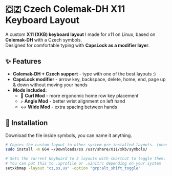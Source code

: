 
# 🇨🇿 Czech Colemak-DH X11 Keyboard Layout

A custom **X11 (XKB) keyboard layout** I made for x11 on Linux, based on **Colemak-DH** with a Czech symbols.  
Designed for comfortable typing with **CapsLock as a modifier layer**.  

## ✨ Features

- **Colemak-DH + Czech support** - type with one of the best layouts :)
- **CapsLock modifier** - arrow key, backspace, delete, home, end, page up & down without moving your hands
- **Mods included:**
  - 🔄 **Curl Mod** - more ergonomic home row key placement
  - ⤴️ **Angle Mod** - better wrist alignment on left hand
  - ↔️ **Wide Mod** - extra spacing between hands
 
## 📂 Installation

Download the file inside symbols, you can name it anything.

``` bash
# Copies the custom layout to other system pre-installed layouts. (needs to be re-run after an update)
sudo install -m 664 ~/Downloads/ss /usr/share/X11/xkb/symbols/

# Sets the current keyboard to 3 layouts with shortcut to toggle them.
# You can put this to .xprofile or .xinitrc depending on your system
setxkbmap -layout "cz,ss,us" -option "grp:alt_shift_toggle"
```
